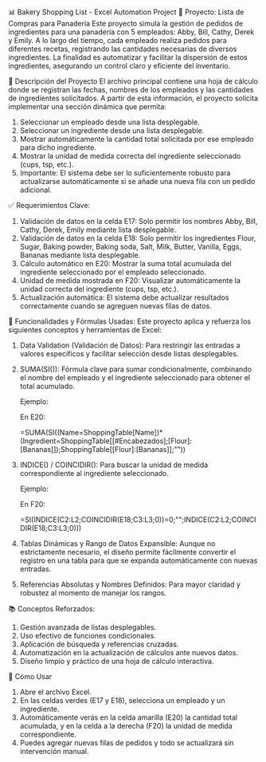 📊 Bakery Shopping List - Excel Automation Project
🥐 Proyecto: Lista de Compras para Panadería
Este proyecto simula la gestión de pedidos de ingredientes para una panadería con 5 empleados: Abby, Bill, Cathy, Derek y Emily.
A lo largo del tiempo, cada empleado realiza pedidos para diferentes recetas, registrando las cantidades necesarias de diversos ingredientes. 
La finalidad es automatizar y facilitar la dispersión de estos ingredientes, asegurando un control claro y eficiente del inventario.

📝 Descripción del Proyecto
El archivo principal contiene una hoja de cálculo donde se registran las fechas, nombres de los empleados y las cantidades de ingredientes solicitados. A partir de esta información, el proyecto solicita implementar una sección dinámica que permita:

1. Seleccionar un empleado desde una lista desplegable.
2. Seleccionar un ingrediente desde una lista desplegable.
3. Mostrar automáticamente la cantidad total solicitada por ese empleado para dicho ingrediente.
4. Mostrar la unidad de medida correcta del ingrediente seleccionado (cups, tsp, etc.).
5. Importante: El sistema debe ser lo suficientemente robusto para actualizarse automáticamente si se añade una nueva fila con un pedido adicional.

✅ Requerimientos Clave:
1. Validación de datos en la celda E17: Solo permitir los nombres Abby, Bill, Cathy, Derek, Emily mediante lista desplegable.
2. Validación de datos en la celda E18: Solo permitir los ingredientes Flour, Sugar, Baking powder, Baking soda, Salt, Milk, Butter, Vanilla, Eggs, Bananas mediante lista desplegable.
3. Cálculo automático en E20: Mostrar la suma total acumulada del ingrediente seleccionado por el empleado seleccionado.
4. Unidad de medida mostrada en F20: Visualizar automáticamente la unidad correcta del ingrediente (cups, tsp, etc.).
5. Actualización automática: El sistema debe actualizar resultados correctamente cuando se agreguen nuevas filas de datos.

🔧 Funcionalidades y Fórmulas Usadas:
Este proyecto aplica y refuerza los siguientes conceptos y herramientas de Excel:

1. Data Validation (Validación de Datos): Para restringir las entradas a valores específicos y facilitar selección desde listas desplegables.

2. SUMA(SI()): Fórmula clave para sumar condicionalmente, combinando el nombre del empleado y el ingrediente seleccionado para obtener el total acumulado.
   
   Ejemplo:
   
   En E20:
   
   =SUMA(SI((Name=ShoppingTable[Name])*(Ingredient=ShoppingTable[[#Encabezados];[Flour]:[Bananas]]);ShoppingTable[[Flour]:[Bananas]];""))

4. INDICE() / COINCIDIR(): Para buscar la unidad de medida correspondiente al ingrediente seleccionado.
   
   Ejemplo:
   
   En F20:
   
   =SI(INDICE(C2:L2;COINCIDIR(E18;C3:L3;0))=0;"";INDICE(C2:L2;COINCIDIR(E18;C3:L3;0)))

6. Tablas Dinámicas y Rango de Datos Expansible: Aunque no estrictamente necesario, el diseño permite fácilmente convertir el registro en una tabla para que se expanda 
 automáticamente con nuevas entradas.

7. Referencias Absolutas y Nombres Definidos: Para mayor claridad y robustez al momento de manejar los rangos.

📚 Conceptos Reforzados:
1. Gestión avanzada de listas desplegables.
2. Uso efectivo de funciones condicionales.
3. Aplicación de búsqueda y referencias cruzadas.
4. Automatización en la actualización de cálculos ante nuevos datos.
5. Diseño limpio y práctico de una hoja de cálculo interactiva.

🚀 Cómo Usar
1. Abre el archivo Excel.
2. En las celdas verdes (E17 y E18), selecciona un empleado y un ingrediente.
3. Automáticamente verás en la celda amarilla (E20) la cantidad total acumulada, y en la celda a la derecha (F20) la unidad de medida correspondiente.
4. Puedes agregar nuevas filas de pedidos y todo se actualizará sin intervención manual.
